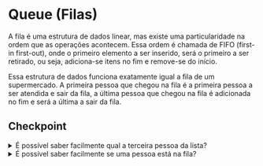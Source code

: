 # Queue (Filas)
A fila é uma estrutura de dados linear, mas existe uma particularidade na ordem que as operações acontecem. Essa ordem é chamada de FIFO (first-in first-out), onde o primeiro elemento a ser inserido, será o primeiro a ser retirado, ou seja, adiciona-se itens no fim e remove-se do início.

Essa estrutura de dados funciona exatamente igual a fila de um supermercado. A primeira pessoa que chegou na fila é a primeira pessoa a ser atendida e sair da fila, a última pessoa que chegou na fila é adicionada no fim e será a última a sair da fila.

## Checkpoint
<details>
<summary>É possível saber facilmente qual a terceira pessoa da lista?</summary>
<p>Não, pois só temos acesso ao início e ao fim da fila.</p>
</details>
<details>
<summary>É possível saber facilmente se uma pessoa está na fila?</summary>
<p>Não, pois só temos acesso ao início e ao fim da fila.</p>
</details>
